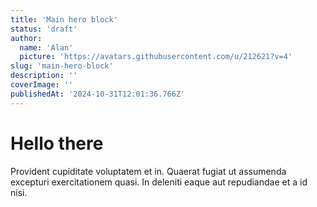 ```yaml
---
title: 'Main hero block'
status: 'draft'
author:
  name: 'Alan'
  picture: 'https://avatars.githubusercontent.com/u/212621?v=4'
slug: 'main-hero-block'
description: ''
coverImage: ''
publishedAt: '2024-10-31T12:01:36.766Z'
---
```


# Hello there

Provident cupiditate voluptatem et in. Quaerat fugiat ut assumenda excepturi exercitationem quasi. In deleniti eaque aut repudiandae et a id nisi.